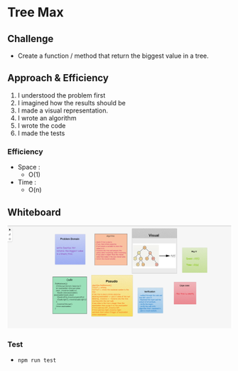 # Tree Max

## Challenge
- Create a function / method that return the biggest value in a tree.

## Approach & Efficiency
1. I understood the problem first
1. I imagined how the results should be
1. I made a visual representation.
1. I wrote an algorithm
1. I wrote the code
1. I made the tests  

### Efficiency
- Space :  
  - O(1)
- Time :  
  - O(n)

## Whiteboard  
![](tree-max.png)

### Test

- `npm run test` 